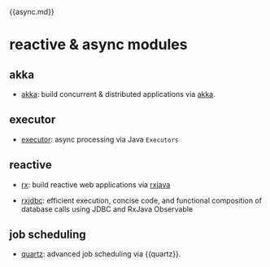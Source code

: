 {{async.md}}

# reactive & async modules

## akka

* [akka](/doc/akka): build concurrent & distributed applications via [akka](http://akka.io/).

## executor

* [executor](/doc/executor): async processing via Java ```Executors```

## reactive

* [rx](/doc/rxjava): build reactive web applications via <a href="https://github.com/ReactiveX/RxJava">rxjava</a>

* [rxjdbc](/doc/rxjava-jdbc): efficient execution, concise code, and functional composition of database calls using JDBC and RxJava Observable

## job scheduling

* [quartz](/doc/quartz): advanced job scheduling via {{quartz}}.
